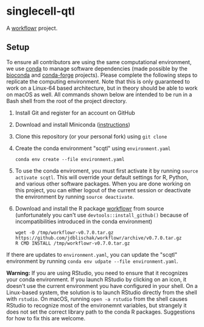 # singlecell-qtl

A [workflowr][] project.

## Setup

To ensure all contributors are using the same computational environment, we use
[conda][] to manage software dependencies (made possible by the [bioconda][] and
[conda-forge][] projects). Please complete the following steps to replicate the
computing environment. Note that this is only guaranteed to work on a Linux-64
based architecture, but in theory should be able to work on macOS as well. All
commands shown below are intended to be run in a Bash shell from the root of the
project directory.

1. Install Git and register for an account on GitHub

1. Download and install Miniconda ([instructions](https://conda.io/miniconda.html))

1. Clone this repository (or your personal fork) using `git clone`

1. Create the conda environment "scqtl" using `environment.yaml`
    ```
    conda env create --file environment.yaml
    ```

1. To use the conda enviroment, you must first activate it by running `source
activate scqtl`. This will override your default settings for R, Python, and
various other software packages. When you are done working on this project, you
can either logout of the current session or deactivate the environment by
running `source deactivate`.

1. Download and install the R package [workflowr][] from source (unfortunately
you can't use `devtools::install_github()` because of incompatibilities
introduced in the conda environment)
    ```
    wget -O /tmp/workflowr-v0.7.0.tar.gz https://github.com/jdblischak/workflowr/archive/v0.7.0.tar.gz
    R CMD INSTALL /tmp/workflowr-v0.7.0.tar.gz
    ```

If there are updates to `environment.yaml`, you can update the "scqtl"
environment by running `conda env udpate --file environment.yaml`.

**Warning:** If you are using RStudio, you need to ensure that it recognizes
  your conda environment. If you launch RStudio by clicking on an icon, it
  doesn't use the current environment you have configured in your shell. On a
  Linux-based system, the solution is to launch RStudio directly from the shell
  with `rstudio`. On macOS, running `open -a rstudio` from the shell causes
  RStudio to recognize most of the environemnt variables, but strangely it does
  not set the correct library path to the conda R packages. Suggestions for how
  to fix this are welcome.

[bioconda]: https://bioconda.github.io
[conda]: https://conda.io/docs/
[conda-forge]: https://conda-forge.org/
[workflowr]: https://github.com/jdblischak/workflowr
